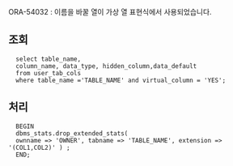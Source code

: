ORA-54032 : 이름을 바꿀 열이 가상 열 표현식에서 사용되었습니다.

조회
------
```
  select table_name, 
  column_name, data_type, hidden_column,data_default
  from user_tab_cols
  where table_name ='TABLE_NAME' and virtual_column = 'YES';
```  

처리
------
```
  BEGIN
  dbms_stats.drop_extended_stats(
  ownname => 'OWNER', tabname => 'TABLE_NAME', extension => '(COL1,COL2)' ) ;
  END;
```

